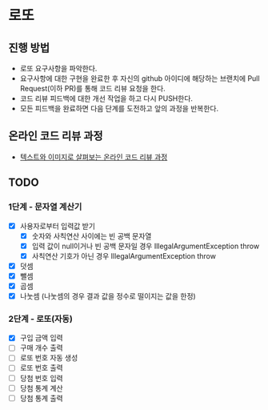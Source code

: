 # 로또
## 진행 방법
* 로또 요구사항을 파악한다.
* 요구사항에 대한 구현을 완료한 후 자신의 github 아이디에 해당하는 브랜치에 Pull Request(이하 PR)를 통해 코드 리뷰 요청을 한다.
* 코드 리뷰 피드백에 대한 개선 작업을 하고 다시 PUSH한다.
* 모든 피드백을 완료하면 다음 단계를 도전하고 앞의 과정을 반복한다.

## 온라인 코드 리뷰 과정
* [텍스트와 이미지로 살펴보는 온라인 코드 리뷰 과정](https://github.com/next-step/nextstep-docs/tree/master/codereview)


## TODO
### 1단계 - 문자열 계산기
- [X] 사용자로부터 입력값 받기 
  - [X] 숫자와 사칙연산 사이에는 빈 공백 문자열
  - [X] 입력 값이 null이거나 빈 공백 문자일 경우 IllegalArgumentException throw
  - [X] 사칙연산 기호가 아닌 경우 IllegalArgumentException throw
- [X] 덧셈
- [X] 뺄셈
- [X] 곱셈
- [X] 나눗셈 (나눗셈의 경우 결과 값을 정수로 떨이지는 값을 한정)

### 2단계 - 로또(자동)
- [X] 구입 금액 입력
- [ ] 구매 개수 출력
- [ ] 로또 번호 자동 생성
- [ ] 로또 번호 출력
- [ ] 당첨 번호 입력
- [ ] 당첨 통계 계산
- [ ] 당첨 통계 출력
